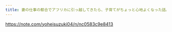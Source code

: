 ```yaml
---
title: 妻の仕事の都合でアフリカに引っ越してきたら、子育てがちょっと心地よくなった話。｜鈴木洋平｜編集者 ｜note
---
```


https://note.com/yoheisuzuki04/n/nc0583c9e8413
